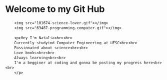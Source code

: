 <!DOCTYPE html>
<html lang="en">
    <head>
        <meta charset="UTF-8">
        <meta http-equiv="X-UA-Compatible" content="IE=edge">
        <meta name="viewport" content="width=device-width, initial-scale=1.0">
        <link rel="stylesheet" href="css.css" />
    </head>

<body>
    <h1>Welcome to my Git Hub</h1>
    
        <img src="101674-science-lover.gif"></img>
        <img src="63487-programming-computer.gif"></img>
    
        <p>Hey I'm Natalia<br><br> 
        Currently studyind Computer Engineering at UFSC<br><br>
        Passionated about science<br><br>
        Love books<br><br>
        Always learning<br><br>
        I'm a begginer at coding and gonna be posting my progress here<br><br>
        </p>
</body>
</html>
